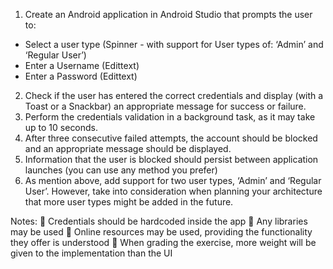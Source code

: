 1. Create an Android application in Android Studio that prompts the user to:
- Select a user type (Spinner - with support for User types of: ‘Admin’ and ‘Regular User’)
- Enter a Username (Edittext)
- Enter a Password (Edittext)
2. Check if the user has entered the correct credentials and display (with a Toast or a Snackbar) an
appropriate message for success or failure.
3. Perform the credentials validation in a background task, as it may take up to 10 seconds.
4. After three consecutive failed attempts, the account should be blocked and an appropriate
message should be displayed.
5. Information that the user is blocked should persist between application launches (you can use any
method you prefer)
6. As mention above, add support for two user types, ‘Admin’ and ‘Regular User’. However, take into
consideration when planning your architecture that more user types might be added in the future.

Notes:
 Credentials should be hardcoded inside the app
 Any libraries may be used
 Online resources may be used, providing the functionality they offer is understood
 When grading the exercise, more weight will be given to the implementation than the UI